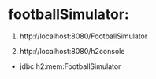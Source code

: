 footballSimulator:
========================

1. http://localhost:8080/FootballSimulator

2. http://localhost:8080/h2console
 - jdbc:h2:mem:FootballSimulator
